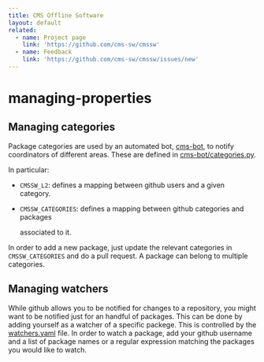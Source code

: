 ```yaml
---
title: CMS Offline Software
layout: default
related:
  - name: Project page
    link: 'https://github.com/cms-sw/cmssw'
  - name: Feedback
    link: 'https://github.com/cms-sw/cmssw/issues/new'
---
```


# managing-properties

## Managing categories

Package categories are used by an automated bot, [cms-bot](http://github.com/cms-sw/cms-bot), to notify coordinators of different areas. These are defined in [cms-bot/categories.py](https://github.com/cms-sw/cms-bot/blob/master/categories.py).

In particular:

* `CMSSW_L2`: defines a mapping between github users and a given category.
* `CMSSW_CATEGORIES`: defines a mapping between github categories and packages

  associated to it.

In order to add a new package, just update the relevant categories in `CMSSW_CATEGORIES` and do a pull request. A package can belong to multiple categories.

## Managing watchers

While github allows you to be notified for changes to a repository, you might want to be notified just for an handful of packages. This can be done by adding yourself as a watcher of a specific packege. This is controlled by the [watchers.yaml](https://github.com/cms-sw/cms-bot/blob/master/watchers.yaml) file. In order to watch a package, add your github username and a list of package names or a regular expression matching the packages you would like to watch.

